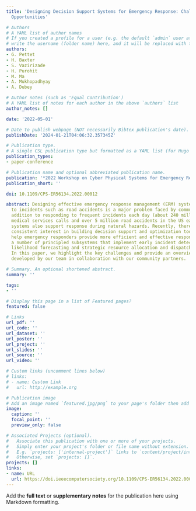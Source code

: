 ```yaml
---
title: 'Designing Decision Support Systems for Emergency Response: Challenges and
  Opportunities'

# Authors
# A YAML list of author names
# If you created a profile for a user (e.g. the default `admin` user at `content/authors/admin/`), 
# write the username (folder name) here, and it will be replaced with their full name and linked to their profile.
authors:
- G. Pettet
- H. Baxter
- S. Vazirizade
- H. Purohit
- M. Ma
- A. Mukhopadhyay
- A. Dubey

# Author notes (such as 'Equal Contribution')
# A YAML list of notes for each author in the above `authors` list
author_notes: []

date: '2022-05-01'

# Date to publish webpage (NOT necessarily Bibtex publication's date).
publishDate: '2024-01-21T04:06:32.357345Z'

# Publication type.
# A single CSL publication type but formatted as a YAML list (for Hugo requirements).
publication_types:
- paper-conference

# Publication name and optional abbreviated publication name.
publication: '*2022 Workshop on Cyber Physical Systems for Emergency Response (CPS-ER)*'
publication_short: ''

doi: 10.1109/CPS-ER56134.2022.00012

abstract: Designing effective emergency response management (ERM) systems to respond
  to incidents such as road accidents is a major problem faced by communities. In
  addition to responding to frequent incidents each day (about 240 million emergency
  medical services calls and over 5 million road accidents in the US each year), these
  systems also support response during natural hazards. Recently, there has been a
  consistent interest in building decision support and optimization tools that can
  help emergency responders provide more efficient and effective response. This includes
  a number of principled subsystems that implement early incident detection, incident
  likelihood forecasting and strategic resource allocation and dispatch policies.
  In this paper, we highlight the key challenges and provide an overview of the approach
  developed by our team in collaboration with our community partners.

# Summary. An optional shortened abstract.
summary: ''

tags:
- ''

# Display this page in a list of Featured pages?
featured: false

# Links
url_pdf: ''
url_code: ''
url_dataset: ''
url_poster: ''
url_project: ''
url_slides: ''
url_source: ''
url_video: ''

# Custom links (uncomment lines below)
# links:
# - name: Custom Link
#   url: http://example.org

# Publication image
# Add an image named `featured.jpg/png` to your page's folder then add a caption below.
image:
  caption: ''
  focal_point: ''
  preview_only: false

# Associated Projects (optional).
#   Associate this publication with one or more of your projects.
#   Simply enter your project's folder or file name without extension.
#   E.g. `projects: ['internal-project']` links to `content/project/internal-project/index.md`.
#   Otherwise, set `projects: []`.
projects: []
links:
- name: URL
  url: https://doi.ieeecomputersociety.org/10.1109/CPS-ER56134.2022.00012
---
```


Add the **full text** or **supplementary notes** for the publication here using Markdown formatting.
